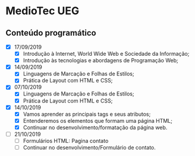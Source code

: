 # MedioTec UEG
                    
## Conteúdo programático

- [x] 17/09/2019
	- [x] Introdução à Internet, World Wide Web e Sociedade da Informação;
	- [x] Introdução às tecnologias e abordagens de Programação Web;
- [x] 14/09/2019
	- [x] Linguagens de Marcação e Folhas de Estilos;
	- [x] Prática de Layout com HTML e CSS;
- [X] 07/10/2019
	- [x] Linguagens de Marcação e Folhas de Estilos;
	- [x] Prática de Layout com HTML e CSS;
- [X] 14/10/2019
	- [x] Vamos aprender as principais tags e seus atributos;
	- [x] Entenderemos os elementos que formam uma página HTML;
	- [x] Continuar no desenvolvimento/formatação da página web.
- [ ] 21/10/2019
	- [ ] Formulários HTML: Pagina contato
	- [ ] Continuar no desenvolvimento/Formulário de contato.
